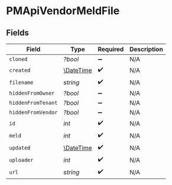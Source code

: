 # PMApiVendorMeldFile


## Fields

| Field                                                         | Type                                                          | Required                                                      | Description                                                   |
| ------------------------------------------------------------- | ------------------------------------------------------------- | ------------------------------------------------------------- | ------------------------------------------------------------- |
| `cloned`                                                      | *?bool*                                                       | :heavy_minus_sign:                                            | N/A                                                           |
| `created`                                                     | [\DateTime](https://www.php.net/manual/en/class.datetime.php) | :heavy_check_mark:                                            | N/A                                                           |
| `filename`                                                    | *string*                                                      | :heavy_check_mark:                                            | N/A                                                           |
| `hiddenFromOwner`                                             | *?bool*                                                       | :heavy_minus_sign:                                            | N/A                                                           |
| `hiddenFromTenant`                                            | *?bool*                                                       | :heavy_minus_sign:                                            | N/A                                                           |
| `hiddenFromVendor`                                            | *?bool*                                                       | :heavy_minus_sign:                                            | N/A                                                           |
| `id`                                                          | *int*                                                         | :heavy_check_mark:                                            | N/A                                                           |
| `meld`                                                        | *int*                                                         | :heavy_check_mark:                                            | N/A                                                           |
| `updated`                                                     | [\DateTime](https://www.php.net/manual/en/class.datetime.php) | :heavy_check_mark:                                            | N/A                                                           |
| `uploader`                                                    | *int*                                                         | :heavy_check_mark:                                            | N/A                                                           |
| `url`                                                         | *string*                                                      | :heavy_check_mark:                                            | N/A                                                           |